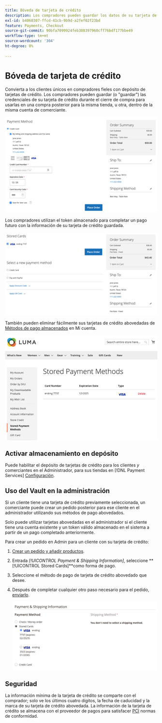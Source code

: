 ```yaml
---
title: Bóveda de tarjeta de crédito
description: Los compradores pueden guardar los datos de su tarjeta de crédito para futuras compras.
exl-id: b4060307-ffcd-41cb-9b9d-a2fef02f23bd
feature: Payments, Checkout
source-git-commit: 90bfa7099924feb308397960cff76bdf177bbe49
workflow-type: tm+mt
source-wordcount: '304'
ht-degree: 0%

---
```


# Bóveda de tarjeta de crédito

Convierta a los clientes únicos en compradores fieles con depósito de tarjetas de crédito. Los compradores pueden guardar (o &quot;guardar&quot;) las credenciales de su tarjeta de crédito durante el cierre de compra para usarlas en una compra posterior para la misma tienda, u otra, dentro de la misma cuenta de comerciante.

![Guarda su tarjeta de crédito para usarla más tarde](assets/save-card-for-later.png)

Los compradores utilizan el token almacenado para completar un pago futuro con la información de su tarjeta de crédito guardada.

![Usar credenciales almacenadas para futuras compras](assets/use-stored-card.png)

También pueden eliminar fácilmente sus tarjetas de crédito abovedadas de [Métodos de pago almacenados](https://docs.magento.com/user-guide/customers/account-dashboard-stored-payment-methods.html) en Mi cuenta.

![Métodos de pago almacenados en Mi cuenta](assets/stored-payment-methods.png)

## Activar almacenamiento en depósito

Puede habilitar el depósito de tarjetas de crédito para los clientes _y_ comerciantes en el Administrador, para sus tiendas en [!DNL Payment Services] [Configuración](settings.md#card-vaulting).

## Uso del Vault en la administración

Si un cliente tiene una tarjeta de crédito previamente seleccionada, un comerciante puede crear un pedido posterior para ese cliente en el administrador utilizando sus métodos de pago abovedados.

Solo puede utilizar tarjetas abovedadas en el administrador si el cliente tiene una cuenta existente y un token válido almacenado en el sistema a partir de un pago completado anteriormente.

Para crear un pedido en Admin para un cliente con su tarjeta de crédito:

1. [Crear un pedido y añadir productos](https://experienceleague.adobe.com/docs/commerce-admin/stores-sales/point-of-purchase/assist/customer-account-create-order.html).
1. Entrada _[!UICONTROL Payment & Shipping Information]_, seleccione **[!UICONTROL Stored Cards]**como forma de pago.
1. Seleccione el método de pago de tarjeta de crédito abovedado que desee.
1. Después de completar cualquier otro paso necesario para el pedido, [enviarlo](https://experienceleague.adobe.com/docs/commerce-admin/stores-sales/point-of-purchase/assist/customer-account-create-order.html?lang=en#step-3%3A-submit-the-order).

   ![Usar tarjeta de crédito abovedada en Admin para el cliente](assets/admin-vaultedcard.png)

## Seguridad

La información mínima de la tarjeta de crédito se comparte con el comprador; solo ve los últimos cuatro dígitos, la fecha de caducidad y la marca de su tarjeta de crédito abovedada. La información de la tarjeta de crédito se almacena con el proveedor de pagos para satisfacer [PCI](security.md#PCI-compliance) normas de conformidad.
